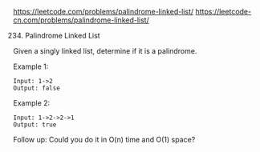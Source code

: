 https://leetcode.com/problems/palindrome-linked-list/
https://leetcode-cn.com/problems/palindrome-linked-list/

234. Palindrome Linked List

Given a singly linked list, determine if it is a palindrome.

Example 1:

    Input: 1->2
    Output: false
    
Example 2:

    Input: 1->2->2->1
    Output: true

Follow up:
Could you do it in O(n) time and O(1) space?